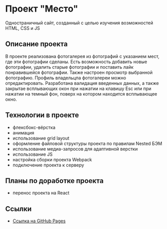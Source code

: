 # Проект "Место"

Одностраничный сайт, созданный с целью изучения возможностей HTML, CSS и JS

## Описание проекта

В проекте реализована фотогалерея из фотографий с указанием мест, где эти фотографии сделаны. Есть возможность добавить новые фотографии, удалить старые фотографии и поставить лайк понравившейся фотографии. Также настроен просмотр выбранной фотографию. Профиль владельцпа фотогалереи можно отредактировать. Разработана валидация введенных данных, а также закрытае всплывающих окон при нажатии на клавишу Esc или при нажатии на темный фон, поверх на котором находится всплывающее окно.
## Технологии в проекте

* флексбокс-вёрстка
* анимация
* использование grid layout
* оформление файловой структуры проекта по правилам Nested БЭМ
* использование медиа-запросов для адаптивной верстки
* использование JS
* настройка сборки проекта Webpack
* подключение проекта к серверу

## Планы по доработке проекта

* перенос проекта на React

## Ссылки

* [Ссылка на GitHub Pages](https://katbatist.github.io/mesto/)
